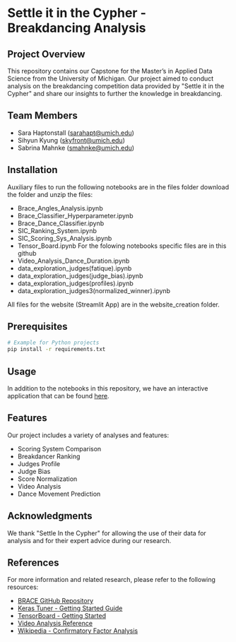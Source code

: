 # Settle it in the Cypher - Breakdancing Analysis

## Project Overview
This repository contains our Capstone for the Master’s in Applied Data Science from the University of Michigan. Our project aimed to conduct analysis on the breakdancing competition data provided by "Settle it in the Cypher" and share our insights to further the knowledge in breakdancing.

## Team Members
- Sara Haptonstall (sarahapt@umich.edu)
- Sihyun Kyung (skyfront@umich.edu)
- Sabrina Mahnke (smahnke@umich.edu)

## Installation
Auxiliary files to run the following notebooks are in the files folder download the folder  and unzip the files:
- Brace_Angles_Analysis.ipynb
- Brace_Classifier_Hyperparameter.ipynb
- Brace_Dance_Classifier.ipynb
- SIC_Ranking_System.ipynb
- SIC_Scoring_Sys_Analysis.ipynb
- Tensor_Board.ipynb
For the folowing notebooks specific files are in this github
- Video_Analysis_Dance_Duration.ipynb
- data_exploration_judges(fatique).ipynb
- data_exploration_judges(judge_bias).ipynb
- data_exploration_judges(profiles).ipynb
- data_exploration_judges3(normalized_winner).ipynb

All files for the website (Streamlit App) are in the website_creation folder.



## Prerequisites
```bash
# Example for Python projects
pip install -r requirements.txt
```
## Usage
In addition to the notebooks in this repository, we have an interactive application that can be found [here](<https://teambreakers.streamlit.app/>).

## Features
Our project includes a variety of analyses and features:
- Scoring System Comparison
- Breakdancer Ranking
- Judges Profile
- Judge Bias
- Score Normalization
- Video Analysis
- Dance Movement Prediction

## Acknowledgments
We thank "Settle In the Cypher" for allowing the use of their data for analysis and for their expert advice during our research.

## References
For more information and related research, please refer to the following resources:
- [BRACE GitHub Repository](https://github.com/dmoltisanti/brace)
- [Keras Tuner - Getting Started Guide](https://keras.io/guides/keras_tuner/getting_started/)
- [TensorBoard - Getting Started](https://www.tensorflow.org/tensorboard/get_started)
- [Video Analysis Reference](https://www.youtube.com/watch?v=PG4XGqUeYnM)
- [Wikipedia - Confirmatory Factor Analysis](https://en.wikipedia.org/wiki/Confirmatory_factor_analysis)



